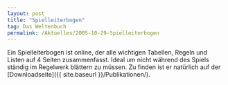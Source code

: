 ```yaml
---
layout: post
title: "Spielleiterbogen"
tag: Das Weltenbuch
permalink: /Aktuelles/2005-10-29-Spielleiterbogen
---
```


Ein Spielleiterbogen ist online, der alle wichtigen Tabellen, Regeln und Listen auf 4 Seiten zusammenfasst. Ideal um nicht während des Spiels ständig im Regelwerk blättern zu müssen. Zu finden ist er natürlich auf der [Downloadseite]({{ site.baseurl }}/Publikationen/).


